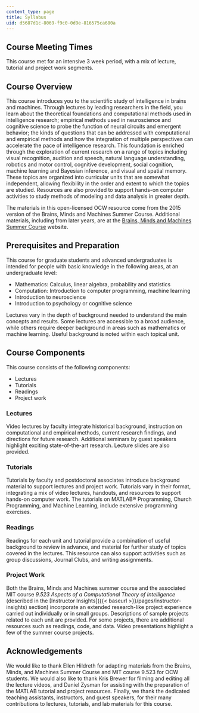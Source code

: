 ```yaml
---
content_type: page
title: Syllabus
uid: d5687d1c-8069-f9c0-0d9e-816575ca680a
---
```


Course Meeting Times
--------------------

This course met for an intensive 3 week period, with a mix of lecture, tutorial and project work segments.

Course Overview
---------------

This course introduces you to the scientific study of intelligence in brains and machines. Through lectures by leading researchers in the field, you learn about the theoretical foundations and computational methods used in intelligence research; empirical methods used in neuroscience and cognitive science to probe the function of neural circuits and emergent behavior; the kinds of questions that can be addressed with computational and empirical methods and how the integration of multiple perspectives can accelerate the pace of intelligence research. This foundation is enriched through the exploration of current research on a range of topics including visual recognition, audition and speech, natural language understanding, robotics and motor control, cognitive development, social cognition, machine learning and Bayesian inference, and visual and spatial memory. These topics are organized into curricular units that are somewhat independent, allowing flexibility in the order and extent to which the topics are studied. Resources are also provided to support hands-on computer activities to study methods of modeling and data analysis in greater depth.

The materials in this open-licensed OCW resource come from the 2015 version of the Brains, Minds and Machines Summer Course. Additional materials, including from later years, are at the [Brains, Minds and Machines Summer Course](http://cbmm.mit.edu/summer-school) website.

Prerequisites and Preparation
-----------------------------

This course for graduate students and advanced undergraduates is intended for people with basic knowledge in the following areas, at an undergraduate level:

*   Mathematics: Calculus, linear algebra, probability and statistics
*   Computation: Introduction to computer programming, machine learning
*   Introduction to neuroscience
*   Introduction to psychology or cognitive science

Lectures vary in the depth of background needed to understand the main concepts and results. Some lectures are accessible to a broad audience, while others require deeper background in areas such as mathematics or machine learning. Useful background is noted within each topical unit.

Course Components
-----------------

This course consists of the following components:

*   Lectures
*   Tutorials
*   Readings
*   Project work

### Lectures

Video lectures by faculty integrate historical background, instruction on computational and empirical methods, current research findings, and directions for future research. Additional seminars by guest speakers highlight exciting state-of-the-art research. Lecture slides are also provided.

### Tutorials

Tutorials by faculty and postdoctoral associates introduce background material to support lectures and project work. Tutorials vary in their format, integrating a mix of video lectures, handouts, and resources to support hands-on computer work. The tutorials on MATLAB® Programming, Church Programming, and Machine Learning, include extensive programming exercises.

### Readings

Readings for each unit and tutorial provide a combination of useful background to review in advance, and material for further study of topics covered in the lectures. This resource can also support activities such as group discussions, Journal Clubs, and writing assignments.

### Project Work

Both the Brains, Minds and Machines summer course and the associated MIT course _9.523 Aspects of a Computational Theory of Intelligence_ (described in the [Instructor Insights]({{< baseurl >}}/pages/instructor-insights) section) incorporate an extended research-like project experience carried out individually or in small groups. Descriptions of sample projects related to each unit are provided. For some projects, there are additional resources such as readings, code, and data. Video presentations highlight a few of the summer course projects.

Acknowledgements
----------------

We would like to thank Ellen Hildreth for adapting materials from the Brains, Minds, and Machines Summer Course and MIT course 9.523 for OCW students. We would also like to thank Kris Brewer for filming and editing all the lecture videos, and Daniel Zysman for assisting with the preparation of the MATLAB tutorial and project resources. Finally, we thank the dedicated teaching assistants, instructors, and guest speakers, for their many contributions to lectures, tutorials, and lab materials for this course.